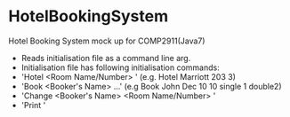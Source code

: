 HotelBookingSystem
==================

Hotel Booking System mock up for COMP2911(Java7)

- Reads initialisation file as a command line arg.
- Initialisation file has following initialisation commands:
- 'Hotel <Hotel Name> <Room Name/Number> <Room Type>' (e.g. Hotel Marriott 203 3)
- 'Book <Booker's Name> <Date> <Duration> <Room Type> <Quantity> ...' (e.g Book John Dec 10 10 single 1 double2)
- 'Change <Booker's Name> <Room Name/Number> <Old Date> <New Date> <Room Type>'
- 'Print <Hotel Name>'
